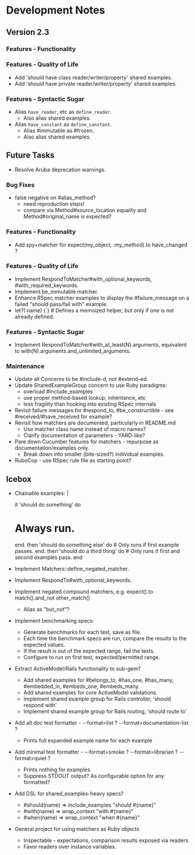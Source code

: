 # Development Notes

## Version 2.3

### Features - Functionality

### Features - Quality of Life

- Add 'should have class reader/writer/property' shared examples.
- Add 'should have private reader/writer/property' shared examples.

### Features - Syntactic Sugar

- Alias `have_reader`, etc as `define_reader`.
  - Also alias shared examples.
- Alias `have_constant` as `define_constant`.
  - Alias #immutable as #frozen.
  - Also alias shared examples.

## Future Tasks

- Resolve Aruba deprecation warnings.

### Bug Fixes

- false negative on #alias_method?
  - need reproduction steps!
  - compare via Method#source_location equality and Method#original_name is expected?

### Features - Functionality

- Add spy+matcher for expect(my_object, :my_method).to have_changed ?

### Features - Quality of Life

- Implement RespondToMatcher#with_optional_keywords, #with_required_keywords.
- Implement be_immutable matcher.
- Enhance RSpec matcher examples to display the #failure_message on a failed "should pass/fail with" example.
- let?(:name) { } # Defines a memoized helper, but only if one is not already defined.

### Features - Syntactic Sugar

- Implement RespondToMatcher#with_at_least(N).arguments, equivalent to with(N).arguments.and_unlimited_arguments.

### Maintenance

- Update all Concerns to be #include-d, not #extend-ed.
- Update SharedExampleGroup concern to use Ruby paradigms:
  - overload #include_examples
  - use proper method-based lookup, inheritance, etc
  - less fragility than hooking into existing RSpec internals
- Revisit failure messages for #respond_to, #be_constructible - see #received/#have_received for example?
- Revisit how matchers are documented, particularly in README.md
  - Use matcher class name instead of macro names?
  - Clarify documentation of parameters - YARD-like?
- Pare down Cucumber features for matchers - repurpose as documentation/examples only.
  - Break down into smaller (bite-sized?) individual examples.
- RuboCop - use RSpec rule file as starting point?

## Icebox

- Chainable examples: |

  it 'should do something' do
    # Always run.
  end.
    then 'should do something else' do
      # Only runs if first example passes.
    end.
    then 'should do a third thing' do
      # Only runs if first and second examples pass.
    end

- Implement Matchers::define_negated_matcher.
- Implement RespondTo#with_optional_keywords.
- Implement negated compound matchers, e.g. expect().to match().and_not other_match()
  - Alias as "but_not"?
- Implement benchmarking specs:
  - Generate benchmarks for each test, save as file.
  - Each time the benchmark specs are run, compare the results to the expected values.
  - If the result is out of the expected range, fail the tests.
  - Configure to run on first test, expected/permitted range.
- Extract ActiveModel/Rails functionality to sub-gem?
  - Add shared examples for #belongs_to, #has_one, #has_many, #embedded_in, #embeds_one, #embeds_many.
  - Add shared examples for core ActiveModel validations.
  - Implement shared example group for Rails controller, 'should respond with'
  - Implement shared example group for Rails routing, 'should route to'
- Add alt doc test formatter - --format=list ? --format=documentation-list ?
  - Prints full expanded example name for each example
- Add minimal test formatter - --format=smoke ? --format=librarian ? --format=quiet ?
  - Prints nothing for examples
  - Suppress STDOUT output? As configurable option for any formatted?
- Add DSL for shared_examples-heavy specs?
  - #should(name) => include_examples "should #{name}"
  - #with(name)   => wrap_context "with #{name}"
  - #when(name)   => wrap_context "when #{name}"
- General project for using matchers as Ruby objects
  - Inspectable - expectations, comparison results exposed via readers
  - Favor readers over instance variables.
